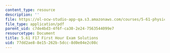```yaml
---
content_type: resource
description: ''
file: https://ol-ocw-studio-app-qa.s3.amazonaws.com/courses/5-61-physical-chemistry-fall-2017/77dd2ae88e15262b5dcc8d0e04e2c08c_MIT5_61F17_exam1_sol.pdf
file_type: application/pdf
parent_uid: c7de4bd3-4f6f-ca30-2e24-7563544099e7
resourcetype: Document
title: 5.61 F17 First Hour Exam Solutions
uid: 77dd2ae8-8e15-262b-5dcc-8d0e04e2c08c
---
```


